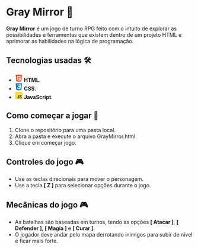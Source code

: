 # Gray Mirror 🚪

**Gray Mirror** é um jogo de turno RPG feito com o intuito de explorar as possibilidades e ferramentas que existem dentro de um projeto HTML e aprimorar as habilidades na lógica de programação.

## Tecnologias usadas 🛠️
- <img src="https://raw.githubusercontent.com/devicons/devicon/master/icons/html5/html5-original.svg" height="20"/> **HTML**.
- <img src="https://raw.githubusercontent.com/devicons/devicon/master/icons/css3/css3-original.svg" height="20"/> **CSS**.
- <img src="https://raw.githubusercontent.com/devicons/devicon/master/icons/javascript/javascript-original.svg" height="20"/> **JavaScript**.

## Como começar a jogar 🤔
1. Clone o repositório para uma pasta local.
2. Abra a pasta e execute o arquivo GrayMirror.html.
3. Clique em começar jogo.

## Controles do jogo 🎮
- Use as teclas direcionais para mover o personagem.
- Use a tecla **[ Z ]** para selecionar opções durante o jogo.

## Mecânicas do jogo 🎮
- As batalhas são baseadas em turnos, tendo as opções **[ Atacar ]**, **[ Defender ]**, **[ Magia ]** e **[ Curar ]**.
- O jogador deve andar pelo mapa derrotando inimigos para subir de nível e ficar mais forte.
